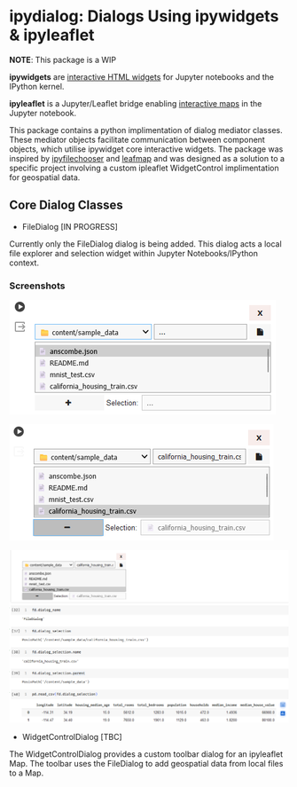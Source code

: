 # ipydialog: Dialogs Using ipywidgets & ipyleaflet

**NOTE**: This package is a WIP

**ipywidgets** are [interactive HTML widgets](https://github.com/jupyter-widgets/ipywidgets/blob/main/docs/source/examples/Index.ipynb) for Jupyter notebooks and the IPython kernel.

**ipyleaflet** is a Jupyter/Leaflet bridge enabling [interactive maps](https://github.com/jupyter-widgets/ipyleaflet/tree/master) in the Jupyter notebook.

This package contains a python implimentation of dialog mediator classes. These mediator objects facilitate communication between component objects, which utilise ipywidget core interactive widgets. The package was inspired by [ipyfilechooser](https://github.com/crahan/ipyfilechooser/tree/master) and [leafmap](https://github.com/opengeos/leafmap) and was designed as a solution to a specific project involving a custom ipleaflet WidgetControl implimentation for geospatial data.

## Core Dialog Classes

- FileDialog [IN PROGRESS]

Currently only the FileDialog dialog is being added. This dialog acts a local file explorer and selection widget within Jupyter Notebooks/IPython context.

### Screenshots

![Screenshot 1](https://raw.githubusercontent.com/AndyRids/ipydialog/main/examples/images/FileDialog_Browse.png)

![Screenshot 2](https://raw.githubusercontent.com/AndyRids/ipydialog/main/examples/images/FileDialog_Selected.png)

![Screenshot 3](https://raw.githubusercontent.com/AndyRids/ipydialog/main/examples/images/FileDialog_Selected_Properties.png)

- WidgetControlDialog [TBC]

The WidgetControlDialog provides a custom toolbar dialog for an ipyleaflet Map. The toolbar uses the FileDialog to add geospatial data from local files to a Map.

